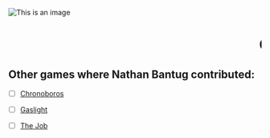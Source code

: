 ![This is an image](https://cdn.discordapp.com/attachments/934209452872192040/955754571718860870/Mental_Wealth.png)

# <marquee>Games by Nathan Bantug</marquee>

## Other games where Nathan Bantug contributed:
- [ ] [Chronoboros](https://marinathan.github.io/Gold/index)

- [ ] [Gaslight](https://marinathan.github.io/gaslightGold/index)

- [ ] [The Job](https://marinathan.github.io/TheJob/index)

